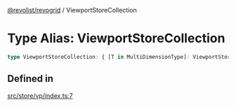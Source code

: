 [@revolist/revogrid](README.md) / ViewportStoreCollection

# Type Alias: ViewportStoreCollection

```ts
type ViewportStoreCollection: { [T in MultiDimensionType]: ViewportStore };
```

## Defined in

[src/store/vp/index.ts:7](https://github.com/revolist/revogrid/blob/1ac09c9216d3d9dcf169b93db55034b60bfdcc8e/src/store/vp/index.ts#L7)

